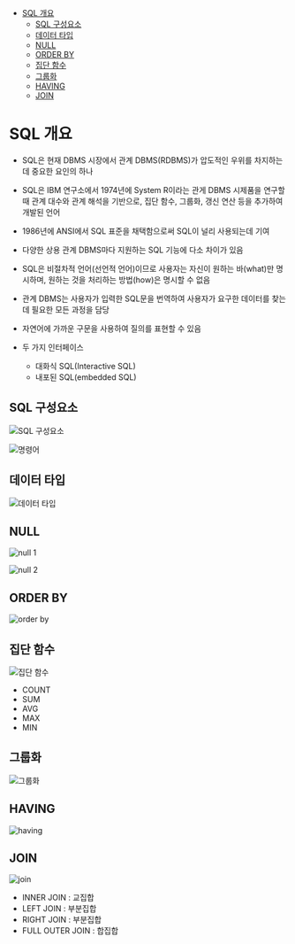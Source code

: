 - [SQL 개요](#sql---)
  * [SQL 구성요소](#sql-구성요소)
  * [데이터 타입](#데이터-타입)
  * [NULL](#null)
  * [ORDER BY](#order-by)
  * [집단 함수](#집단-함수)
  * [그룹화](#그룹화)
  * [HAVING](#having)
  * [JOIN](#join)



# SQL 개요

- SQL은 현재 DBMS 시장에서 관계 DBMS(RDBMS)가 압도적인 우위를 차지하는데 중요한 요인의 하나
- SQL은 IBM 연구소에서 1974년에 System R이라는 관게 DBMS 시제품을 연구할 때 관계 대수와 관계 해석을 기반으로, 집단 함수, 그룹화, 갱신 연산 등을 추가하여 개발된 언어
- 1986년에 ANSI에서 SQL 표준을 채택함으로써 SQL이 널리 사용되는데 기여
- 다양한 상용 관계 DBMS마다 지원하는 SQL 기능에 다소 차이가 있음





- SQL은 비절차적 언어(선언적 언어)이므로 사용자는 자신이 원하는 바(what)만 명시하며, 원하는 것을 처리하는 방법(how)은 명시할 수 없음
- 관계 DBMS는 사용자가 입력한 SQL문을 번역하여 사용자가 요구한 데이터를 찾는데 필요한 모든 과정을 담당
- 자연어에 가까운 구문을 사용하여 질의를 표현할 수 있음
- 두 가지 인터페이스
  - 대화식 SQL(Interactive SQL)
  - 내포된 SQL(embedded SQL)



## SQL 구성요소

![SQL 구성요소](https://player.slidesplayer.org/90/14426990/slides/slide_46.jpg)



![명령어](https://media.vlpt.us/images/joygoround/post/a1e6928a-ce59-4869-b8ae-1e9e9a524b6f/image.png)







## 데이터 타입

![데이터 타입](https://player.slidesplayer.org/90/14426990/slides/slide_51.jpg)





## NULL

![null 1](https://player.slidesplayer.org/90/14426990/slides/slide_75.jpg)

![null 2](https://player.slidesplayer.org/90/14426990/slides/slide_76.jpg)







## ORDER BY

![order by](https://player.slidesplayer.org/90/14426990/slides/slide_79.jpg)



## 집단 함수

![집단 함수](https://player.slidesplayer.org/90/14426990/slides/slide_81.jpg)

- COUNT
- SUM
- AVG
- MAX
- MIN





## 그룹화

![그룹화](https://player.slidesplayer.org/90/14426990/slides/slide_84.jpg)



## HAVING

![having](https://player.slidesplayer.org/90/14426990/slides/slide_87.jpg)





## JOIN

![join](https://s3.ap-northeast-2.amazonaws.com/opentutorials-user-file/module/98/1861.png)

- INNER JOIN : 교집합
- LEFT JOIN : 부분집합
- RIGHT JOIN : 부분집합
- FULL OUTER JOIN : 합집합